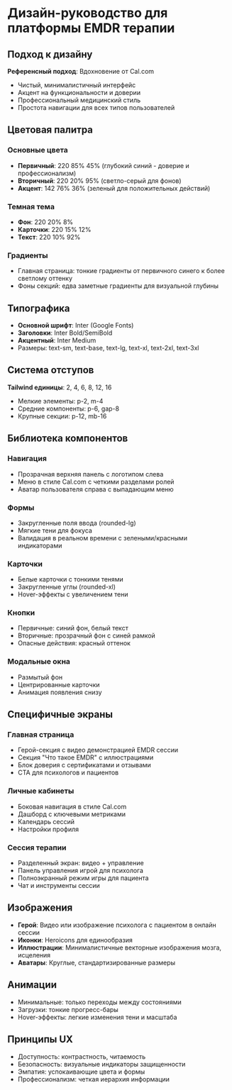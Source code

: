 # Дизайн-руководство для платформы EMDR терапии

## Подход к дизайну
**Референсный подход**: Вдохновение от Cal.com
- Чистый, минималистичный интерфейс
- Акцент на функциональности и доверии
- Профессиональный медицинский стиль
- Простота навигации для всех типов пользователей

## Цветовая палитра

### Основные цвета
- **Первичный**: 220 85% 45% (глубокий синий - доверие и профессионализм)
- **Вторичный**: 220 20% 95% (светло-серый для фонов)
- **Акцент**: 142 76% 36% (зеленый для положительных действий)

### Темная тема
- **Фон**: 220 20% 8%
- **Карточки**: 220 15% 12%
- **Текст**: 220 10% 92%

### Градиенты
- Главная страница: тонкие градиенты от первичного синего к более светлому оттенку
- Фоны секций: едва заметные градиенты для визуальной глубины

## Типографика
- **Основной шрифт**: Inter (Google Fonts)
- **Заголовки**: Inter Bold/SemiBold
- **Акцентный**: Inter Medium
- Размеры: text-sm, text-base, text-lg, text-xl, text-2xl, text-3xl

## Система отступов
**Tailwind единицы**: 2, 4, 6, 8, 12, 16
- Мелкие элементы: p-2, m-4
- Средние компоненты: p-6, gap-8
- Крупные секции: p-12, mb-16

## Библиотека компонентов

### Навигация
- Прозрачная верхняя панель с логотипом слева
- Меню в стиле Cal.com с четкими разделами ролей
- Аватар пользователя справа с выпадающим меню

### Формы
- Закругленные поля ввода (rounded-lg)
- Мягкие тени для фокуса
- Валидация в реальном времени с зелеными/красными индикаторами

### Карточки
- Белые карточки с тонкими тенями
- Закругленные углы (rounded-xl)
- Hover-эффекты с увеличением тени

### Кнопки
- Первичные: синий фон, белый текст
- Вторичные: прозрачный фон с синей рамкой
- Опасные действия: красный оттенок

### Модальные окна
- Размытый фон
- Центрированные карточки
- Анимация появления снизу

## Специфичные экраны

### Главная страница
- Герой-секция с видео демонстрацией EMDR сессии
- Секция "Что такое EMDR" с иллюстрациями
- Блок доверия с сертификатами и отзывами
- CTA для психологов и пациентов

### Личные кабинеты
- Боковая навигация в стиле Cal.com
- Дашборд с ключевыми метриками
- Календарь сессий
- Настройки профиля

### Сессия терапии
- Разделенный экран: видео + управление
- Панель управления игрой для психолога
- Полноэкранный режим игры для пациента
- Чат и инструменты сессии

## Изображения
- **Герой**: Видео или изображение психолога с пациентом в онлайн сессии
- **Иконки**: Heroicons для единообразия
- **Иллюстрации**: Минималистичные векторные изображения мозга, исцеления
- **Аватары**: Круглые, стандартизированные размеры

## Анимации
- Минимальные: только переходы между состояниями
- Загрузки: тонкие прогресс-бары
- Hover-эффекты: легкие изменения тени и масштаба

## Принципы UX
- Доступность: контрастность, читаемость
- Безопасность: визуальные индикаторы защищенности
- Эмпатия: успокаивающие цвета и формы
- Профессионализм: четкая иерархия информации
